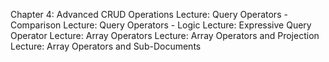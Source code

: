 Chapter 4: Advanced CRUD Operations
    Lecture: Query Operators - Comparison
    Lecture: Query Operators - Logic
    Lecture: Expressive Query Operator
    Lecture: Array Operators
    Lecture: Array Operators and Projection
    Lecture: Array Operators and Sub-Documents
